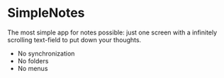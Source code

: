 # SimpleNotes
The most simple app for notes possible: just one screen with a infinitely scrolling text-field to put down your thoughts.
- No synchronization
- No folders
- No menus
